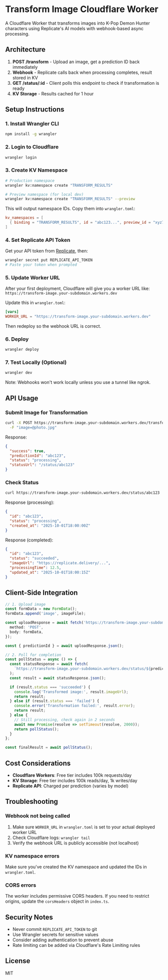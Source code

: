# Transform Image Cloudflare Worker

A Cloudflare Worker that transforms images into K-Pop Demon Hunter characters using Replicate's AI models with webhook-based async processing.

## Architecture

1. **POST /transform** - Upload an image, get a prediction ID back immediately
2. **Webhook** - Replicate calls back when processing completes, result stored in KV
3. **GET /status/:id** - Client polls this endpoint to check if transformation is ready
4. **KV Storage** - Results cached for 1 hour

## Setup Instructions

### 1. Install Wrangler CLI

```bash
npm install -g wrangler
```

### 2. Login to Cloudflare

```bash
wrangler login
```

### 3. Create KV Namespace

```bash
# Production namespace
wrangler kv:namespace create "TRANSFORM_RESULTS"

# Preview namespace (for local dev)
wrangler kv:namespace create "TRANSFORM_RESULTS" --preview
```

This will output namespace IDs. Copy them into `wrangler.toml`:

```toml
kv_namespaces = [
  { binding = "TRANSFORM_RESULTS", id = "abc123...", preview_id = "xyz789..." }
]
```

### 4. Set Replicate API Token

Get your API token from [Replicate](https://replicate.com/account/api-tokens), then:

```bash
wrangler secret put REPLICATE_API_TOKEN
# Paste your token when prompted
```

### 5. Update Worker URL

After your first deployment, Cloudflare will give you a worker URL like:
`https://transform-image.your-subdomain.workers.dev`

Update this in `wrangler.toml`:

```toml
[vars]
WORKER_URL = "https://transform-image.your-subdomain.workers.dev"
```

Then redeploy so the webhook URL is correct.

### 6. Deploy

```bash
wrangler deploy
```

### 7. Test Locally (Optional)

```bash
wrangler dev
```

Note: Webhooks won't work locally unless you use a tunnel like ngrok.

## API Usage

### Submit Image for Transformation

```bash
curl -X POST https://transform-image.your-subdomain.workers.dev/transform \
  -F "image=@photo.jpg"
```

Response:
```json
{
  "success": true,
  "predictionId": "abc123",
  "status": "processing",
  "statusUrl": "/status/abc123"
}
```

### Check Status

```bash
curl https://transform-image.your-subdomain.workers.dev/status/abc123
```

Response (processing):
```json
{
  "id": "abc123",
  "status": "processing",
  "created_at": "2025-10-01T18:00:00Z"
}
```

Response (completed):
```json
{
  "id": "abc123",
  "status": "succeeded",
  "imageUrl": "https://replicate.delivery/...",
  "processingTime": 12.5,
  "updated_at": "2025-10-01T18:00:15Z"
}
```

## Client-Side Integration

```typescript
// 1. Upload image
const formData = new FormData();
formData.append('image', imageFile);

const uploadResponse = await fetch('https://transform-image.your-subdomain.workers.dev/transform', {
  method: 'POST',
  body: formData,
});

const { predictionId } = await uploadResponse.json();

// 2. Poll for completion
const pollStatus = async () => {
  const statusResponse = await fetch(
    `https://transform-image.your-subdomain.workers.dev/status/${predictionId}`
  );
  const result = await statusResponse.json();

  if (result.status === 'succeeded') {
    console.log('Transformed image:', result.imageUrl);
    return result;
  } else if (result.status === 'failed') {
    console.error('Transformation failed:', result.error);
    return result;
  } else {
    // Still processing, check again in 2 seconds
    await new Promise(resolve => setTimeout(resolve, 2000));
    return pollStatus();
  }
};

const finalResult = await pollStatus();
```

## Cost Considerations

- **Cloudflare Workers**: Free tier includes 100k requests/day
- **KV Storage**: Free tier includes 100k reads/day, 1k writes/day
- **Replicate API**: Charged per prediction (varies by model)

## Troubleshooting

### Webhook not being called

1. Make sure `WORKER_URL` in `wrangler.toml` is set to your actual deployed worker URL
2. Check Cloudflare logs: `wrangler tail`
3. Verify the webhook URL is publicly accessible (not localhost)

### KV namespace errors

Make sure you've created the KV namespace and updated the IDs in `wrangler.toml`.

### CORS errors

The worker includes permissive CORS headers. If you need to restrict origins, update the `corsHeaders` object in `index.ts`.

## Security Notes

- Never commit `REPLICATE_API_TOKEN` to git
- Use Wrangler secrets for sensitive values
- Consider adding authentication to prevent abuse
- Rate limiting can be added via Cloudflare's Rate Limiting rules

## License

MIT
